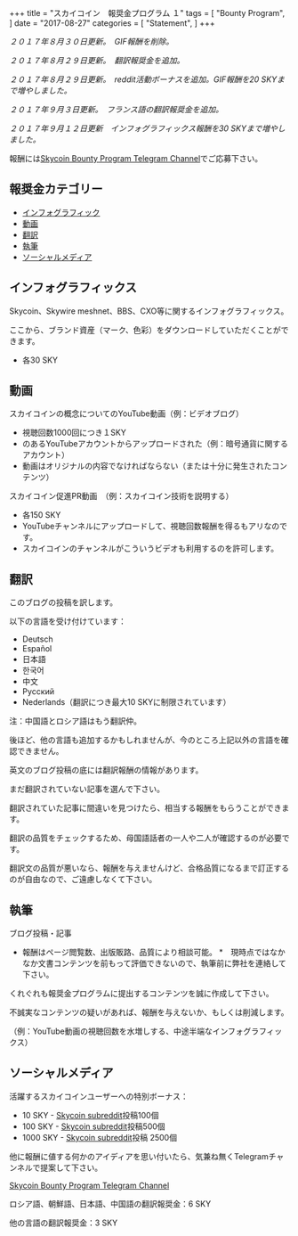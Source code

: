 +++
title = "スカイコイン　報奨金プログラム １"
tags = [
    "Bounty Program",
]
date = "2017-08-27"
categories = [
    "Statement",
]
+++

*２０１７年８月３０日更新。　GIF報酬を削除。*

*２０１７年８月２９日更新。　翻訳報奨金を追加。*

*２０１７年８月２９日更新。　reddit活動ボーナスを追加。GIF報酬を20 SKYまで増やしました。*

*２０１７年９月３日更新。　フランス語の翻訳報奨金を追加。*

*２０１７年９月１２日更新　インフォグラフィックス報酬を30 SKYまで増やしました。*


報酬には[Skycoin Bounty Program Telegram Channel](https://t.me/skycoinbounty)でご応募下さい。


## 報奨金カテゴリー
<!-- MarkdownTOC autolink="true" bracket="round" -->

- [インフォグラフィック](#%E5%9B%BE%E5%BD%A2)
- [動画](#%E8%A7%86%E9%A2%91)
- [翻訳](#%E7%BF%BB%E8%AF%91)
- [執筆](#%E5%86%99%E4%BD%9C)
- [ソーシャルメディア](#%E7%A4%BE%E4%BA%A4%E5%AA%92%E4%BD%93%E5%8F%82%E4%B8%8E)

<!-- /MarkdownTOC -->

## インフォグラフィックス

Skycoin、Skywire meshnet、BBS、CXO等に関するインフォグラフィックス。

ここから、ブランド資産（マーク、色彩）をダウンロードしていただくことができます。
* 各30 SKY


## 動画

スカイコインの概念についてのYouTube動画（例：ビデオブログ）

* 視聴回数1000回につき１SKY
* のあるYouTubeアカウントからアップロードされた（例：暗号通貨に関するアカウント）
* 動画はオリジナルの内容でなければならない（または十分に発生されたコンテンツ） 

スカイコイン促進PR動画　（例：スカイコイン技術を説明する）

* 各150 SKY
* YouTubeチャンネルにアップロードして、視聴回数報酬を得るもアリなのです。
* スカイコインのチャンネルがこういうビデオも利用するのを許可します。

## 翻訳

このブログの投稿を訳します。

以下の言語を受け付けています：

* Deutsch
* Español
* 日本語
* 한국어
* 中文
* Рyсский
* Nederlands（翻訳につき最大10 SKYに制限されています）

注：中国語とロシア語はもう翻訳仲。

後ほど、他の言語も追加するかもしれませんが、今のところ上記以外の言語を確認できません。

英文のブログ投稿の底には翻訳報酬の情報があります。

まだ翻訳されていない記事を選んで下さい。

翻訳されていた記事に間違いを見つけたら、相当する報酬をもらうことができます。


翻訳の品質をチェックするため、母国語話者の一人や二人が確認するのが必要です。

翻訳文の品質が悪いなら、報酬を与えませんけど、合格品質になるまで訂正するのが自由なので、ご遠慮しなくて下さい。

## 執筆

ブログ投稿・記事

* 報酬はページ閲覧数、出版販路、品質により相談可能。
*　現時点ではなかなか文書コンテンツを前もって評価できないので、執筆前に弊社を連絡して下さい。

くれぐれも報奨金プログラムに提出するコンテンツを誠に作成して下さい。

不誠実なコンテンツの疑いがあれば、報酬を与えないか、もしくは削減します。

（例：YouTube動画の視聴回数を水増しする、中途半端なインフォグラフィックス）

## ソーシャルメディア

活躍するスカイコインユーザーへの特別ボーナス：

* 10 SKY - [Skycoin subreddit](https://reddit.com/r/skycoinproject)投稿100個
* 100 SKY - [Skycoin subreddit](https://reddit.com/r/skycoinproject)投稿500個
* 1000 SKY - [Skycoin subreddit](https://reddit.com/r/skycoinproject)投稿 2500個

他に報酬に値する何かのアイディアを思い付いたら、気兼ね無くTelegramチャンネルで提案して下さい。

[Skycoin Bounty Program Telegram Channel](https://t.me/skycoinbounty)


ロシア語、朝鮮語、日本語、中国語の翻訳報奨金：6 SKY

他の言語の翻訳報奨金：3 SKY

